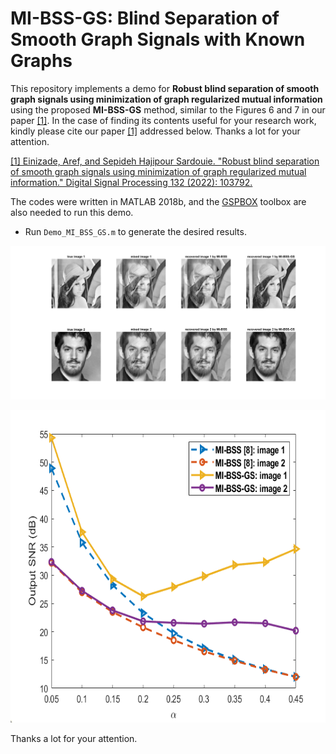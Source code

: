 # MI-BSS-GS: Blind Separation of Smooth Graph Signals with Known Graphs
This repository implements a demo for **Robust blind separation of smooth graph signals using minimization of graph regularized mutual information** using the proposed **MI-BSS-GS** method, similar to the Figures 6 and 7 in our paper [[1]](https://doi.org/10.1016/j.dsp.2022.103792). In the case of finding its contents useful for your research work, kindly please cite our paper [[1]](https://doi.org/10.1016/j.dsp.2022.103792) addressed below. Thanks a lot for your attention.

[[1] Einizade, Aref, and Sepideh Hajipour Sardouie. "Robust blind separation of smooth graph signals using minimization of graph regularized mutual information." Digital Signal Processing 132 (2022): 103792.](https://doi.org/10.1016/j.dsp.2022.103792)

The codes were written in MATLAB 2018b, and the [GSPBOX](https://epfl-lts2.github.io/gspbox-html/) toolbox are also needed to run this demo.

- Run `Demo_MI_BSS_GS.m` to generate the desired results. 

![This is an image2](ALL_mixed_separated_img.png)

<p align="center">
  <img width="600" height="500" src="SeparationResults.png">
</p>

Thanks a lot for your attention.

